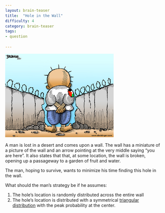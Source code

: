 ```yaml
---
layout: brain-teaser
title:  "Hole in the Wall"
difficulty: 4
category: brain-teaser
tags:
- question

---
```


<img src="image.png" alt="hole in wall" width="350px">

A man is lost in a desert and comes upon a wall.  The wall has a miniature of a picture of the wall and an arrow pointing at the very middle saying “you are here”.  It also states that that, at some location, the wall is broken, opening up a passageway to a garden of fruit and water.

The man, hoping to survive, wants to minimize his time finding this hole in the wall.

What should the man’s strategy be if he assumes:

1. The hole’s location is randomly distributed across the entire wall
2. The hole’s location is distributed with a symmetrical <a href="https://en.wikipedia.org/wiki/Triangular_distribution">triangular distribution</a> with the peak probability at the center.
